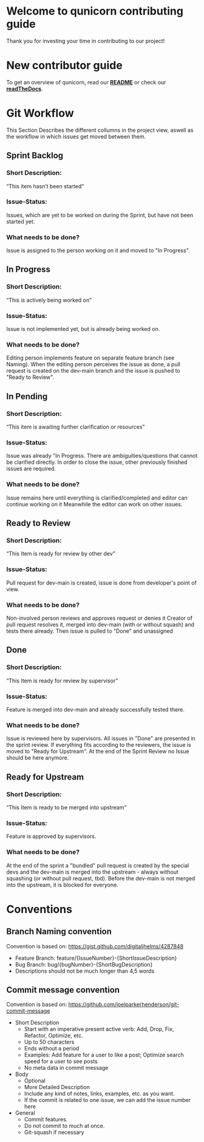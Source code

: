 # Welcome to qunicorn contributing guide
Thank you for investing your time in contributing to our project! 

# New contributor guide
To get an overview of qunicorn, read our **[README](README.md)** or check our **[readTheDocs](https://qunicorn-core.readthedocs.io/en/latest/#)**.


# Git Workflow 
This Section Describes the different collumns in the project view, aswell as the workflow in which issues get moved between them.

## Sprint Backlog
### Short Description:
“This item hasn’t been started”
### Issue-Status: 
Issues, which are yet to be worked on during the Sprint, but have not been started yet.
### What needs to be done?
Issue is assigned to the person working on it and moved to "In Progress".

## In Progress
### Short Description:
“This is actively being worked on”
### Issue-Status: 
Issue is not implemented yet, but is already being worked on.
### What needs to be done?
Editing person implements feature on separate feature branch (see Naming).
When the editing person perceives the issue as done, a pull request is created on the dev-main branch and the issue is pushed to "Ready to Review".

## In Pending
### Short Description:
“This item is awaiting further clarification or resources”
### Issue-Status: 
Issue was already "In Progress.
There are ambiguities/questions that cannot be clarified directly.
In order to close the issue, other previously finished issues are required.
### What needs to be done?
Issue remains here until everything is clarified/completed and editor can continue working on it
Meanwhile the editor can work on other issues.

## Ready to Review
### Short Description:
“This Item is ready for review by other dev”
### Issue-Status: 
Pull request for dev-main is created, issue is done from developer's point of view.
### What needs to be done?
Non-involved person reviews and approves request or denies it
Creator of pull request resolves it, merged into dev-main (with or without squash) and tests there already.
Then issue is pulled to "Done" and unassigned

## Done
### Short Description:
“This Item is ready for review by supervisor”
### Issue-Status: 
Feature is merged into dev-main and already successfully tested there.
### What needs to be done?
Issue is reviewed here by supervisors.
All issues in "Done" are presented in the sprint review.
If everything fits according to the reviewers, the issue is moved to "Ready for Upstream".
At the end of the Sprint Review no Issue should be here anymore.

## Ready for Upstream
### Short Description:
“This Item is ready to be merged into upstream”
### Issue-Status: 
Feature is approved by supervisors.
### What needs to be done?
At the end of the sprint a "bundled" pull request is created by the special devs and the dev-main is merged into the upstream - always without squashing (or without pull request, tbd).
Before the dev-main is not merged into the upstream, it is blocked for everyone.

# Conventions
## Branch Naming convention
Convention is based on: <https://gist.github.com/digitaljhelms/4287848>
* Feature Branch: feature/{IssueNumber}-{ShortIssueDescription}
* Bug Branch: bug/{bugNumber}-{ShortBugDescription}
* Descriptions should not be much longer than 4,5 words

## Commit message convention
Convention is based on: <https://github.com/joelparkerhenderson/git-commit-message>
* Short Description
    * Start with an imperative present active verb: Add, Drop, Fix, Refactor, Optimize, etc.
    * Up to 50 characters
    * Ends without a period
    * Examples: Add feature for a user to like a post; Optimize search speed for a user to see posts
    * No meta data in commit message
* Body
    * Optional
    * More Detailed Description
    * Include any kind of notes, links, examples, etc. as you want.
    * If the commit is related to one issue, we can add the issue number here
* General
    * Commit features.
    * Do not commit to much at once.
    * Git-squash if necessary

